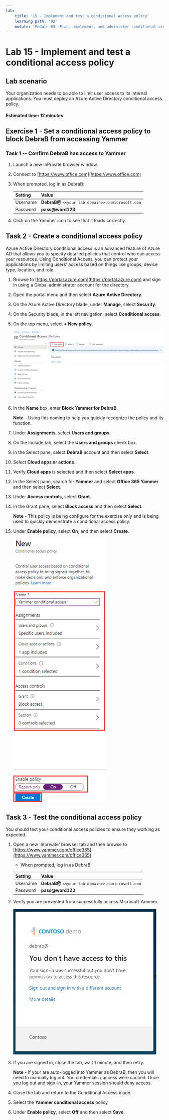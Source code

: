 ```yaml
---
lab:
    title: '15 - Implement and test a conditional access policy'
    learning path: '02'
    module: 'Module 03 -Plan, implement, and administer conditional access'
---
```


# Lab 15 - Implement and test a conditional access policy

## Lab scenario

Your organization needs to be able to limit user access to its internal applications. You must deploy an Azure Active Directory conditional access policy.

#### Estimated time: 12 minutes

## Exercise 1 - Set a conditional access policy to block DebraB from accessing Yammer

### Task 1 -- Confirm DebraB has access to Yammer

1. Launch a new InPrivate browser window.
2. Connect to [https://www.office.com](https://www.office.com) 
3. When prompted, log in as DebraB:

    | Setting | Value |
    | :--- | :--- |
    | Username | **DebraB@** `<<your lab domain>>.onmicrosoft.com` |
    | Password | **pass@word123** |
    
4. Click on the Yammer icon to see that it loads correctly.

## Task 2 -  Create a conditional access policy

Azure Active Directory conditional access is an advanced feature of Azure AD that allows you to specify detailed policies that control who can access your resources. Using Conditional Access, you can protect your applications by limiting users' access based on things like groups, device type, location, and role.

1. Browse to [https://portal.azure.com](https://portal.azure.com) and sign in using a Global administrator account for the directory.

2. Open the portal menu and then select **Azure Active Directory**.

3. On the Azure Active Directory blade, under **Manage**, select **Security**.

4. On the Security blade, in the left navigation, select **Conditional access**.

5. On the top menu, select **+ New policy**.

    ![Screen image displaying the Conditional Access blade with New policy highlighted](./media/lp2-mod1-conditional-access-new-policy.png)

6. In the **Name** box, enter **Block Yammer for DebraB**.

    **Note** - Using this naming to help you quickly recognize the policy and its function.

7. Under **Assignments**, select **Users and groups**.

8. On the Include tab, select the **Users and groups** check box.

9. In the Select pane, select **DebraB** account and then select **Select**.

10. Select **Cloud apps or actions**.

11. Verify **Cloud apps** is selected and then select **Select apps**.

12. In the Select pane, search for **Yammer** and select **Office 365 Yammer** and then select **Select**.

13. Under **Access controls**, select **Grant**.

14. In the Grant pane, select **Block access** and then select **Select**.

    **Note** - This policy is being configure for the exercise only and is being used to quickly demonstrate a conditional access policy.

15. Under **Enable policy**, select **On**, and then select **Create**.

    ![Screen image displaying a new conditional access policy with policy settings highlighted](./media/lp2-mod3-create-conditional-access-policy.png)

## Task 3 - Test the conditional access policy

You should test your conditional access policies to ensure they working as expected.

1. Open a new 'Inprivate' browser tab and then browse to [https://www.yammer.com/office365](https://www.yammer.com/office365).
     - When prompted, log in as DebraB:

    | Setting | Value |
    | :--- | :--- |
    | Username | **DebraB@** `<<your lab domain>>.onmicrosoft.com` |
    | Password | **pass@word123** |
      
2. Verify you are prevented from successfully access Microsoft Yammer.

    ![Screen image displaying a the blocked resource access due to an enabled conditional access policy](./media/lp2-mod3-test-conditional-access-policy.png)

3. If you are signed in, close the tab, wait 1 minute, and then retry.
    
     **Note** - If your are auto-logged into Yammer as DebraB, then you will need to manually log out.  You credentials / access were cached.  Once you log out and sign-in, your Yammer session should deny access.

4. Close the tab and return to the Conditional Access blade.

5. Select the **Yammer conditional access** policy.

6. Under **Enable policy**, select **Off** and then select **Save**.
